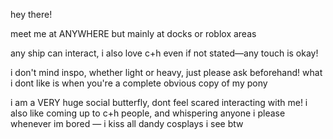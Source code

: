 hey there!

meet me at ANYWHERE but mainly at docks or roblox areas

any ship can interact, i also love c+h even if not stated—any touch is okay! 

i don't mind inspo, whether light or heavy, just please ask beforehand! what i dont like is when you're a complete obvious copy of my pony

i am a VERY huge social butterfly, dont feel scared interacting with me! i also like coming up to c+h people, and whispering anyone i please whenever im bored — i kiss all dandy cosplays i see btw
